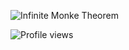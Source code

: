 ![Infinite Monke Theorem](https://user-images.githubusercontent.com/16837066/216099118-352205f7-92f5-4e73-b4d8-ac56c063e472.gif)

![Profile views](https://komarev.com/ghpvc/?username=Kornelijus&style=flat-square)

<!--
**Kornelijus/Kornelijus** is a ✨ _special_ ✨ repository because its `README.md` (this file) appears on your GitHub profile.

Here are some ideas to get you started:

- 🔭 I’m currently working on ...
- 🌱 I’m currently learning ...
- 👯 I’m looking to collaborate on ...
- 🤔 I’m looking for help with ...
- 💬 Ask me about ...
- 📫 How to reach me: ...
- 😄 Pronouns: ...
- ⚡ Fun fact: ...
-->
